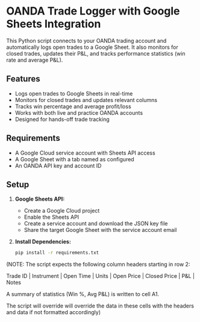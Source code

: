 # OANDA Trade Logger with Google Sheets Integration

This Python script connects to your OANDA trading account and automatically logs open trades to a Google Sheet. It also monitors for closed trades, updates their P&L, and tracks performance statistics (win rate and average P&L).

## Features

- Logs open trades to Google Sheets in real-time
- Monitors for closed trades and updates relevant columns
- Tracks win percentage and average profit/loss
- Works with both live and practice OANDA accounts
- Designed for hands-off trade tracking

## Requirements

- A Google Cloud service account with Sheets API access
- A Google Sheet with a tab named as configured
- An OANDA API key and account ID

## Setup

1. **Google Sheets API:**
   - Create a Google Cloud project
   - Enable the Sheets API
   - Create a service account and download the JSON key file
   - Share the target Google Sheet with the service account email

2. **Install Dependencies:**

   ```bash
   pip install -r requirements.txt
   ```


(NOTE: The script expects the following column headers starting in row 2:

Trade ID | Instrument | Open Time | Units | Open Price | Closed Price | P&L | Notes

A summary of statistics (Win %, Avg P&L) is written to cell A1. 

The script will override will override the data in these cells with the headers and data if not formatted accordingly)